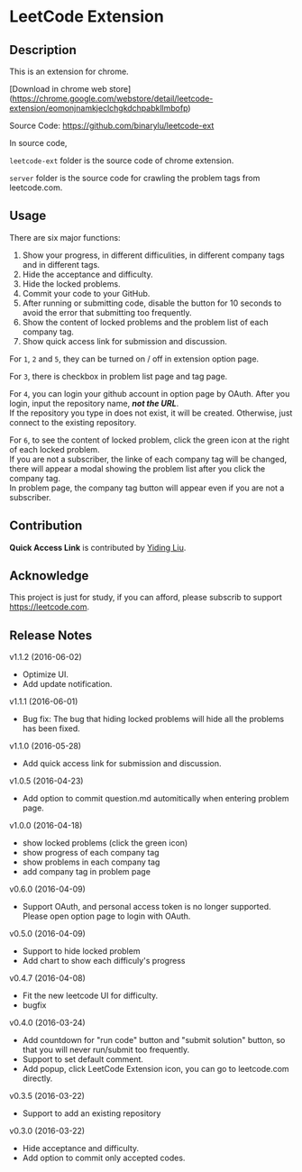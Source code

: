 # LeetCode Extension

## Description

This is an extension for chrome.

[Download in chrome web store]
(https://chrome.google.com/webstore/detail/leetcode-extension/eomonjnamkjeclchgkdchpabkllmbofp)

Source Code: <https://github.com/binarylu/leetcode-ext>

In source code,  

`leetcode-ext` folder is the source code of chrome extension.

`server` folder is the source code for crawling the problem tags from leetcode.com.

## Usage

There are six major functions:

1. Show your progress, in different difficulities, in different company tags and in different tags.
2. Hide the acceptance and difficulty.
3. Hide the locked problems.
4. Commit your code to your GitHub.
5. After running or submitting code, disable the button for 10 seconds to avoid the error that submitting too frequently.
6. Show the content of locked problems and the problem list of each company tag.
7. Show quick access link for submission and discussion.

For `1`, `2` and `5`, they can be turned on / off in extension option page.

For `3`, there is checkbox in problem list page and tag page.

For `4`, you can login your github account in option page by OAuth. After you login, input the repository name, __*not the URL*__.  
If the repository you type in does not exist, it will be created. Otherwise, just connect to the existing repository.

For `6`, to see the content of locked problem, click the green icon at the right of each locked problem.  
If you are not a subscriber, the linke of each company tag will be changed, there will appear a modal showing the problem list after you click the company tag.  
In problem page, the company tag button will appear even if you are not a subscriber.  

## Contribution

**Quick Access Link** is contributed by [Yiding Liu](https://github.com/petrosliu).

## Acknowledge

This project is just for study, if you can afford, please subscrib to support <https://leetcode.com>.

## Release Notes

v1.1.2 (2016-06-02)  

- Optimize UI.
- Add update notification.

v1.1.1 (2016-06-01)

- Bug fix: The bug that hiding locked problems will hide all the problems has been fixed.

v1.1.0 (2016-05-28)

- Add quick access link for submission and discussion.

v1.0.5  (2016-04-23)

- Add option to commit question.md automitically when entering problem page.

v1.0.0 (2016-04-18)

- show locked problems (click the green icon)
- show progress of each company tag
- show problems in each company tag
- add company tag in problem page

v0.6.0 (2016-04-09)

- Support OAuth, and personal access token is no longer supported. Please open option page to login with OAuth.

v0.5.0 (2016-04-09)

- Support to hide locked problem
- Add chart to show each difficuly's progress

v0.4.7 (2016-04-08)

- Fit the new leetcode UI for difficulty.
- bugfix

v0.4.0 (2016-03-24)

- Add countdown for "run code" button and "submit solution" button, so that you will never run/submit too frequently.
- Support to set default comment.
- Add popup, click LeetCode Extension icon, you can go to leetcode.com directly.

v0.3.5 (2016-03-22)

- Support to add an existing repository

v0.3.0 (2016-03-22)

- Hide acceptance and difficulty.
- Add option to commit only accepted codes.